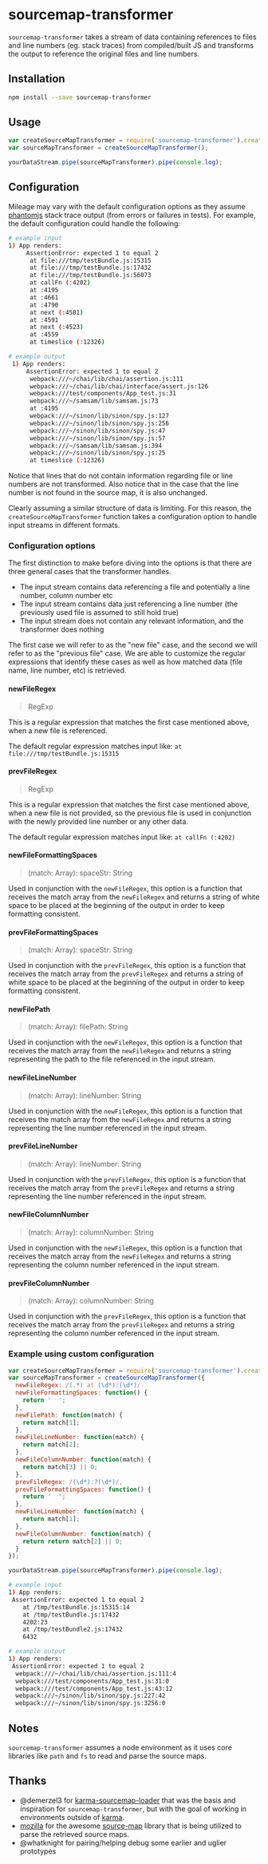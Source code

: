 # sourcemap-transformer

`sourcemap-transformer` takes a stream of data containing references to files and line numbers (eg. stack traces) from compiled/built JS and transforms the output to reference the original files and line numbers.

## Installation

```sh
npm install --save sourcemap-transformer
```

## Usage

```js
var createSourceMapTransformer = require('sourcemap-transformer').createSourceMapTransformer;
var sourceMapTransformer = createSourceMapTransformer();

yourDataStream.pipe(sourceMapTransformer).pipe(console.log);
```

## Configuration

Mileage may vary with the default configuration options as they assume [phantomjs](http://phantomjs.org/) stack trace output (from errors or failures in tests). For example, the default configuration could handle the following:

```sh
# example input
1) App renders:
     AssertionError: expected 1 to equal 2
      at file:///tmp/testBundle.js:15315
      at file:///tmp/testBundle.js:17432
      at file:///tmp/testBundle.js:56073
      at callFn (:4202)
      at :4195
      at :4661
      at :4790
      at next (:4581)
      at :4591
      at next (:4523)
      at :4559
      at timeslice (:12326)

# example output
 1) App renders:
     AssertionError: expected 1 to equal 2
      webpack:///~/chai/lib/chai/assertion.js:111
      webpack:///~/chai/lib/chai/interface/assert.js:126
      webpack:///test/components/App_test.js:31
      webpack:///~/samsam/lib/samsam.js:73
      at :4195
      webpack:///~/sinon/lib/sinon/spy.js:127
      webpack:///~/sinon/lib/sinon/spy.js:256
      webpack:///~/sinon/lib/sinon/spy.js:47
      webpack:///~/sinon/lib/sinon/spy.js:57
      webpack:///~/samsam/lib/samsam.js:394
      webpack:///~/sinon/lib/sinon/spy.js:25
      at timeslice (:12326)
```

Notice that lines that do not contain information regarding file or line numbers are not transformed. Also notice that in the case that the line number is not found in the source map, it is also unchanged.

Clearly assuming a similar structure of data is limiting. For this reason, the `createSourceMapTransformer` function takes a configuration option to handle input streams in different formats.

### Configuration options

The first distinction to make before diving into the options is that there are three general cases that the transformer handles.

- The input stream contains data referencing a file and potentially a line number, column number etc
- The input stream contains data just referencing a line number (the previously used file is assumed to still hold true)
- The input stream does not contain any relevant information, and the transformer does nothing

The first case we will refer to as the "new file" case, and the second we will refer to as the "previous file" case. We are able to customize the regular expressions that identify these cases as well as how matched data (file name, line number, etc) is retrieved.

#### newFileRegex

> RegExp

This is a regular expression that matches the first case mentioned above, when a new file is referenced.

The default regular expression matches input like: `at file:///tmp/testBundle.js:15315`

#### prevFileRegex

> RegExp

This is a regular expression that matches the first case mentioned above, when a new file is not provided, so the previous file is used in conjunction with the newly provided line number or any other data.

The default regular expression matches input like: `at callFn (:4202)`

#### newFileFormattingSpaces

> (match: Array): spaceStr: String

Used in conjunction with the `newFileRegex`, this option is a function that receives the match array from the `newFileRegex` and returns a string of white space to be placed at the beginning of the output in order to keep formatting consistent.

#### prevFileFormattingSpaces

> (match: Array): spaceStr: String

Used in conjunction with the `prevFileRegex`, this option is a function that receives the match array from the `prevFileRegex` and returns a string of white space to be placed at the beginning of the output in order to keep formatting consistent.

#### newFilePath

> (match: Array): filePath: String

Used in conjunction with the `newFileRegex`, this option is a function that receives the match array from the `newFileRegex` and returns a string representing the path to the file referenced in the input stream.

#### newFileLineNumber

> (match: Array): lineNumber: String

Used in conjunction with the `newFileRegex`, this option is a function that receives the match array from the `newFileRegex` and returns a string representing the line number referenced in the input stream.

#### prevFileLineNumber

> (match: Array): lineNumber: String

Used in conjunction with the `prevFileRegex`, this option is a function that receives the match array from the `prevFileRegex` and returns a string representing the line number referenced in the input stream.

#### newFileColumnNumber

> (match: Array): columnNumber: String

Used in conjunction with the `newFileRegex`, this option is a function that receives the match array from the `newFileRegex` and returns a string representing the column number referenced in the input stream.

#### prevFileColumnNumber

> (match: Array): columnNumber: String

Used in conjunction with the `prevFileRegex`, this option is a function that receives the match array from the `prevFileRegex` and returns a string representing the column number referenced in the input stream.

### Example using custom configuration

```js
var createSourceMapTransformer = require('sourcemap-transformer').createSourceMapTransformer;
var sourceMapTransformer = createSourceMapTransformer({
  newFileRegex: /(.*) at (\d*):(\d*)/
  newFileFormattingSpaces: function() {
    return '  ';
  },
  newFilePath: function(match) {
    return match[1];
  },
  newFileLineNumber: function(match) {
    return match[2];
  },
  newFileColumnNumber: function(match) {
    return match[3] || 0;
  },
  prevFileRegex: /(\d*):?(\d*)/,
  prevFileFormattingSpaces: function() {
    return '  ';
  },
  newFileLineNumber: function(match) {
    return match[1];
  },
  newFileColumnNumber: function(match) {
    return return match[2] || 0;
  }
});

yourDataStream.pipe(sourceMapTransformer).pipe(console.log);
```

```sh
# example input
1) App renders:
 AssertionError: expected 1 to equal 2
    at /tmp/testBundle.js:15315:14
    at /tmp/testBundle.js:17432
    4202:23
    at /tmp/testBundle2.js:17432
    6432

# example output
1) App renders:
 AssertionError: expected 1 to equal 2
  webpack:///~/chai/lib/chai/assertion.js:111:4
  webpack:///test/components/App_test.js:31:0
  webpack:///test/components/App_test.js:43:12
  webpack:///~/sinon/lib/sinon/spy.js:227:42
  webpack:///~/sinon/lib/sinon/spy.js:3256:0
```

## Notes

`sourcemap-transformer` assumes a node environment as it uses core libraries like `path` and `fs` to read and parse the source maps.

## Thanks

- @demerzel3 for [karma-sourcemap-loader](https://github.com/demerzel3/karma-sourcemap-loader) that was the basis and inspiration for `sourcemap-transformer`, but with the goal of working in environments outside of [karma](http://karma-runner.github.io/0.13/index.html).
- [mozilla](https://github.com/mozilla) for the awesome [source-map](https://github.com/mozilla/source-map/) library that is being utilized to parse the retrieved source maps.
- @whatknight for pairing/helping debug some earlier and uglier prototypes
